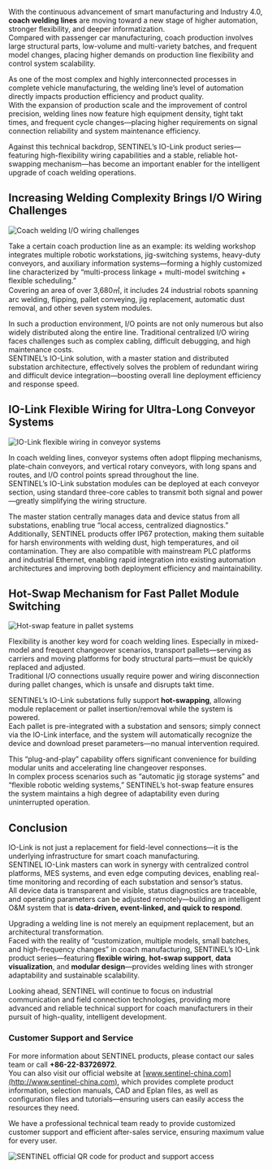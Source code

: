 With the continuous advancement of smart manufacturing and Industry 4.0, **coach welding lines** are moving toward a new stage of higher automation, stronger flexibility, and deeper informatization.  
Compared with passenger car manufacturing, coach production involves large structural parts, low-volume and multi-variety batches, and frequent model changes, placing higher demands on production line flexibility and control system scalability.

As one of the most complex and highly interconnected processes in complete vehicle manufacturing, the welding line’s level of automation directly impacts production efficiency and product quality.  
With the expansion of production scale and the improvement of control precision, welding lines now feature high equipment density, tight takt times, and frequent cycle changes—placing higher requirements on signal connection reliability and system maintenance efficiency.

Against this technical backdrop, SENTINEL’s IO-Link product series—featuring high-flexibility wiring capabilities and a stable, reliable hot-swapping mechanism—has become an important enabler for the intelligent upgrade of coach welding operations.



## Increasing Welding Complexity Brings I/O Wiring Challenges

![Coach welding I/O wiring challenges](http://image.sentinel-china.com/202506061032822.png)

Take a certain coach production line as an example: its welding workshop integrates multiple robotic workstations, jig-switching systems, heavy-duty conveyors, and auxiliary information systems—forming a highly customized line characterized by “multi-process linkage + multi-model switching + flexible scheduling.”  
Covering an area of over 3,680㎡, it includes 24 industrial robots spanning arc welding, flipping, pallet conveying, jig replacement, automatic dust removal, and other seven system modules.

In such a production environment, I/O points are not only numerous but also widely distributed along the entire line. Traditional centralized I/O wiring faces challenges such as complex cabling, difficult debugging, and high maintenance costs.  
SENTINEL’s IO-Link solution, with a master station and distributed substation architecture, effectively solves the problem of redundant wiring and difficult device integration—boosting overall line deployment efficiency and response speed.



## IO-Link Flexible Wiring for Ultra-Long Conveyor Systems

![IO-Link flexible wiring in conveyor systems](http://image.sentinel-china.com/202506061032142.png)

In coach welding lines, conveyor systems often adopt flipping mechanisms, plate-chain conveyors, and vertical rotary conveyors, with long spans and routes, and I/O control points spread throughout the line.  
SENTINEL’s IO-Link substation modules can be deployed at each conveyor section, using standard three-core cables to transmit both signal and power—greatly simplifying the wiring structure.

The master station centrally manages data and device status from all substations, enabling true “local access, centralized diagnostics.”  
Additionally, SENTINEL products offer IP67 protection, making them suitable for harsh environments with welding dust, high temperatures, and oil contamination. They are also compatible with mainstream PLC platforms and industrial Ethernet, enabling rapid integration into existing automation architectures and improving both deployment efficiency and maintainability.



## Hot-Swap Mechanism for Fast Pallet Module Switching

![Hot-swap feature in pallet systems](http://image.sentinel-china.com/202506061043066.png)

Flexibility is another key word for coach welding lines. Especially in mixed-model and frequent changeover scenarios, transport pallets—serving as carriers and moving platforms for body structural parts—must be quickly replaced and adjusted.  
Traditional I/O connections usually require power and wiring disconnection during pallet changes, which is unsafe and disrupts takt time.

SENTINEL’s IO-Link substations fully support **hot-swapping**, allowing module replacement or pallet insertion/removal while the system is powered.  
Each pallet is pre-integrated with a substation and sensors; simply connect via the IO-Link interface, and the system will automatically recognize the device and download preset parameters—no manual intervention required.

This “plug-and-play” capability offers significant convenience for building modular units and accelerating line changeover responses.  
In complex process scenarios such as “automatic jig storage systems” and “flexible robotic welding systems,” SENTINEL’s hot-swap feature ensures the system maintains a high degree of adaptability even during uninterrupted operation.



## Conclusion

IO-Link is not just a replacement for field-level connections—it is the underlying infrastructure for smart coach manufacturing.  
SENTINEL IO-Link masters can work in synergy with centralized control platforms, MES systems, and even edge computing devices, enabling real-time monitoring and recording of each substation and sensor’s status.  
All device data is transparent and visible, status diagnostics are traceable, and operating parameters can be adjusted remotely—building an intelligent O&M system that is **data-driven, event-linked, and quick to respond**.

Upgrading a welding line is not merely an equipment replacement, but an architectural transformation.  
Faced with the reality of “customization, multiple models, small batches, and high-frequency changes” in coach manufacturing, SENTINEL’s IO-Link product series—featuring **flexible wiring**, **hot-swap support**, **data visualization**, and **modular design**—provides welding lines with stronger adaptability and sustainable scalability.

Looking ahead, SENTINEL will continue to focus on industrial communication and field connection technologies, providing more advanced and reliable technical support for coach manufacturers in their pursuit of high-quality, intelligent development.



### Customer Support and Service

For more information about SENTINEL products, please contact our sales team or call **+86-22-83726972**.  
You can also visit our official website at [www.sentinel-china.com](http://www.sentinel-china.com), which provides complete product information, selection manuals, CAD and Eplan files, as well as configuration files and tutorials—ensuring users can easily access the resources they need.

We have a professional technical team ready to provide customized customer support and efficient after-sales service, ensuring maximum value for every user.

![SENTINEL official QR code for product and support access](https://image.sentinel-china.com/2024-08-24-%E5%AE%98%E6%96%B9%E4%BA%8C%E7%BB%B4%E7%A0%81%E5%90%88%E9%9B%86.png)
